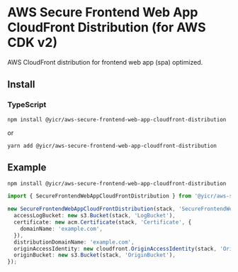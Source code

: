 # AWS Secure Frontend Web App CloudFront Distribution (for AWS CDK v2)

AWS CloudFront distribution for frontend web app (spa) optimized.

## Install

### TypeScript

```shell
npm install @yicr/aws-secure-frontend-web-app-cloudfront-distribution
```
or
```shell
yarn add @yicr/aws-secure-frontend-web-app-cloudfront-distribution
```

## Example

```shell
npm install @yicr/aws-secure-frontend-web-app-cloudfront-distribution
```

```typescript
import { SecureFrontendWebAppCloudFrontDistribution } from '@yicr/aws-secure-frontend-web-app-cloudfront-distribution';

new SecureFrontendWebAppCloudFrontDistribution(stack, 'SecureFrontendWebAppCloudFrontDistribution', {
  accessLogBucket: new s3.Bucket(stack, 'LogBucket'),
  certificate: new acm.Certificate(stack, 'Certificate', {
    domainName: 'example.com',
  }),
  distributionDomainName: 'example.com',
  originAccessIdentity: new cloudfront.OriginAccessIdentity(stack, 'OriginAccessIdentity'),
  originBucket: new s3.Bucket(stack, 'OriginBucket'),
});

```
